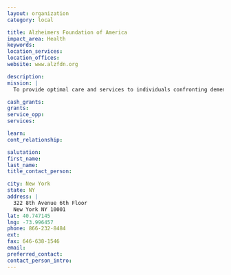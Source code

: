```yaml
---
layout: organization
category: local

title: Alzheimers Foundation of America
impact_area: Health
keywords: 
location_services: 
location_offices: 
website: www.alzfdn.org

description: 
mission: |
  To provide optimal care and services to individuals confronting dementia, and to their caregivers and families—through member organizations dedicated to improving quality of life.

cash_grants: 
grants: 
service_opp: 
services: 

learn: 
cont_relationship: 

salutation: 
first_name: 
last_name: 
title_contact_person: 

city: New York
state: NY
address: |
  322 8th Avenue 6th Floor   
  New York NY 10001
lat: 40.747145
lng: -73.996457
phone: 866-232-8484
ext: 
fax: 646-638-1546
email: 
preferred_contact: 
contact_person_intro: 
---
```

